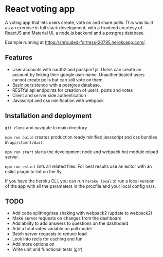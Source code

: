 # React voting app

A voting app that lets users create, vote on and share polls.
This was built as an exercise in full stack development, with a frontend courtesy of ReactJS and Material UI, a node.js backend and a postgres database.

Example running at <a href="https://shrouded-fortress-20795.herokuapp.com/" target="_blank">https://shrouded-fortress-20795.herokuapp.com/</a>.

## Features

* User accounts with oauth2 and passport js. Users can create an account by linking their google user name. Unauthenticated users cannot create polls but can still vote on them.
* Basic persistence with a postgres database.
* RESTful api endpoints for creation of users, posts and votes
* Client and server side authentication
* Javascript and css minification with webpack

## Installation and deployment

`git clone` and navigate to main directory

`npm run build` creates production ready minified javascript and css bundles in `app/client/dist`.

`npm run start` starts the development node and webpack hot module reload server.

`npm run eslint` lints all related files. For best results use an editor with an eslint plugin to lint on the fly.

If you have the heroku CLI, you can run `heroku local` to run a local version of the app with all the paramaters in the procfile and your local config vars.

## TODO

* Add code splitting/tree shaking with webpack2 (update to webpack2)
* Make server requests on changes from the dashboard
* Add  ability to add answers to questions on the dashboard
* Add a total votes variable on poll model
* Batch server requests to reduce load
* Look into redis for caching and fun
* Add more options on
* Write unit and functional tests (grr)
